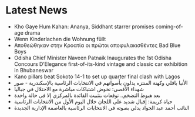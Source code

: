 # Latest News
-  Kho Gaye Hum Kahan: Ananya, Siddhant starrer promises coming-of-age drama
-  Wenn Kinderlachen die Wohnung füllt
-  Αποθεώθηκαν στην Κροατία οι πρώτοι αποφυλακισθέντες Bad Blue Boys
-  Odisha Chief Minister Naveen Patnaik Inaugurates the 1st Odisha Concours D’Elegance first-of-its-kind vintage and classic car exhibition in Bhubaneswar
-  Kano pillars beat Sokoto 14-1 to set up quarter final clash with Lagos
-  الأنبا بافلي وكهنة المنتزه يدلون بأصواتهم في الانتخابات الرئاسية بالإسكندرية - صور
-  شهداء الأقصى: نخوض اشتباكات مباشرة مع الاحتلال في جباليا
-  بعد هبوط التضخم.. توقعات بتثبيت الفائدة بالمركزي إلا في حالة واحدة
-  حياة كريمة: إقبال شديد على اللجان خلال اليوم الأول من الانتخابات الرئاسية
-  النائب أحمد عبد الجواد يدلي بصوته في الانتخابات الرئاسية بالعاصمة الإدارية الجديدة
